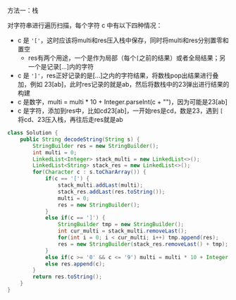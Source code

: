 方法一：栈

对字符串进行遍历扫描，每个字符 c 中有以下四种情况：

- c 是 `'['`，这时应该将multi和res压入栈中保存，同时将multi和res分别置零和置空
  - res有两个用途，一个是作为局部（每个`[`之前的结果）或者全局结果；另一个是记录[...]内的字符
- c 是 `']'`，res正好记录的是[...]之内的字符结果，将数栈pop出结果进行叠加，例如 23[ab]，此时res记录的就是ab，然后将数栈中的23弹出进行结果的构建
- c 是数字，multi = multi * 10 + Integer.parseInt(c + "")，因为可能是23[ab]
- c 是字符，添加到res中，比如cd23[ab]，一开始res是cd，数是23，遇到 `[` 将cd、23压入栈，再往后走res就是ab

```java
class Solution {
    public String decodeString(String s) {
        StringBuilder res = new StringBuilder();
        int multi = 0;
        LinkedList<Integer> stack_multi = new LinkedList<>();
        LinkedList<String> stack_res = new LinkedList<>();
        for(Character c : s.toCharArray()) {
            if(c == '[') {
                stack_multi.addLast(multi);
                stack_res.addLast(res.toString());
                multi = 0;
                res = new StringBuilder();
            }
            else if(c == ']') {
                StringBuilder tmp = new StringBuilder();
                int cur_multi = stack_multi.removeLast();
                for(int i = 0; i < cur_multi; i++) tmp.append(res);
                res = new StringBuilder(stack_res.removeLast() + tmp);
            }
            else if(c >= '0' && c <= '9') multi = multi * 10 + Integer.parseInt(c + "");
            else res.append(c);
        }
        return res.toString();
    }
}
```


